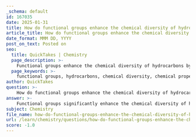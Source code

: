 ```yaml
---
_schema: default
id: 167035
date: 2025-01-31
title: How do functional groups enhance the chemical diversity of hydrocarbons?
article_title: How do functional groups enhance the chemical diversity of hydrocarbons?
date_format: MMM DD, YYYY
post_on_text: Posted on
seo:
  title: QuickTakes | Chemistry
  page_description: >-
    Functional groups enhance the chemical diversity of hydrocarbons by altering properties, increasing reactivity, and enabling complex biological structures essential for life.
  page_keywords: >-
    functional groups, hydrocarbons, chemical diversity, chemical properties, reactivity, biological functions, macromolecules, hydrophilic, hydrophobic, organic compounds, structural diversity
author: QuickTakes
question: >-
    How do functional groups enhance the chemical diversity of hydrocarbons?
answer: >-
    Functional groups significantly enhance the chemical diversity of hydrocarbons by introducing specific properties and reactivities that are not present in the simple hydrocarbon structure. Here’s how they contribute to this diversity:\n\n1. **Alteration of Chemical Properties**: Functional groups are specific groupings of atoms that confer distinct chemical properties to hydrocarbons. For example, the hydroxyl group (-OH) makes hydrocarbons more polar and hydrophilic, allowing them to interact with water and other polar substances. This contrasts with hydrocarbons, which are generally non-polar and hydrophobic.\n\n2. **Increased Reactivity**: The presence of functional groups can make hydrocarbons more reactive. For instance, the carbonyl group (C=O) is polar and can undergo nucleophilic attacks, leading to various chemical reactions that simple hydrocarbons cannot participate in. This reactivity is crucial in biological processes and organic synthesis.\n\n3. **Diverse Biological Functions**: Functional groups play essential roles in biological molecules. For example, amino groups (-NH2) are basic and can accept protons, influencing the acidity and basicity of molecules. Carboxyl groups (-COOH) can donate protons, making them acidic. This diversity allows for a wide range of biological functions, from enzyme activity to cellular signaling.\n\n4. **Formation of Complex Structures**: The ability of functional groups to form hydrogen bonds, ionic bonds, and other interactions allows for the creation of complex macromolecules, such as proteins, nucleic acids, and polysaccharides. These interactions are vital for the structure and function of biological molecules.\n\n5. **Hydrophilic and Hydrophobic Properties**: Functional groups can impart hydrophilic (water-attracting) or hydrophobic (water-repelling) characteristics to hydrocarbons. For example, the presence of a phosphate group (-PO4) can make a molecule more hydrophilic, which is important for its role in cellular membranes and energy transfer (e.g., ATP).\n\n6. **Structural Diversity**: The versatility of carbon allows for the formation of various functional groups, leading to a wide range of organic compounds. This structural diversity is crucial for the complexity of life, as it enables the formation of different types of molecules with unique functions.\n\nIn summary, functional groups enhance the chemical diversity of hydrocarbons by modifying their properties, increasing their reactivity, and enabling the formation of complex biological molecules. This diversity is fundamental to the chemistry of life and the various functions that organic molecules perform in biological systems.
subject: Chemistry
file_name: how-do-functional-groups-enhance-the-chemical-diversity-of-hydrocarbons.md
url: /learn/chemistry/questions/how-do-functional-groups-enhance-the-chemical-diversity-of-hydrocarbons
score: -1.0
---
```


&nbsp;